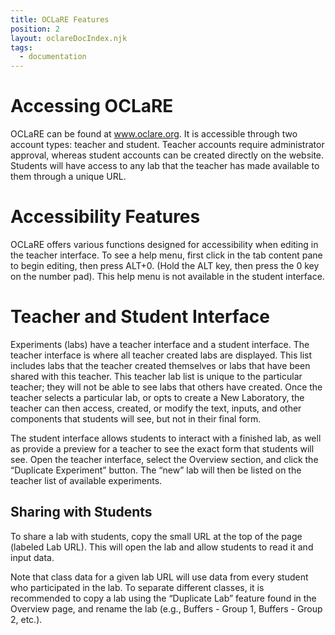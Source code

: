 ```yaml
---
title: OCLaRE Features
position: 2
layout: oclareDocIndex.njk
tags:
  - documentation
---
```

# Accessing OCLaRE

OCLaRE can be found at www.oclare.org. It is accessible through two account types: teacher and student. Teacher accounts require administrator approval, whereas student accounts can be created directly on the website. Students will have access to any lab that the teacher has made available to them through a unique URL.

# Accessibility Features

OCLaRE offers various functions designed for accessibility when editing in the teacher interface. To see a help menu, first click in the tab content pane to begin editing, then press ALT+0. (Hold the ALT key, then press the 0 key on the number pad). This help menu is not available in the student interface.

# Teacher and Student Interface

Experiments (labs) have a teacher interface and a student interface. The teacher interface is where all teacher created labs are displayed. This list includes labs that the teacher created themselves or labs that have been shared with this teacher. This teacher lab list is unique to the particular teacher; they will not be able to see labs that others have created. Once the teacher selects a particular lab, or opts to create a New Laboratory, the teacher can then access, created, or modify the text, inputs, and other components that students will see, but not in their final form.

The student interface allows students to interact with a finished lab, as well as provide a preview for a teacher to see the exact form that students will see. Open the teacher interface, select the Overview section, and click the “Duplicate Experiment” button. The “new” lab will then be listed on the teacher list of available experiments.

## Sharing with Students

To share a lab with students, copy the small URL at the top of the page (labeled Lab URL). This will open the lab and allow students to read it and input data.

Note that class data for a given lab URL will use data from every student who participated in the lab. To separate different classes, it is recommended to copy a lab using the “Duplicate Lab” feature found in the Overview page, and rename the lab (e.g., Buffers - Group 1, Buffers - Group 2, etc.).